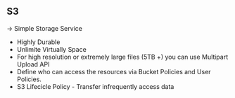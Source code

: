 ## S3

-> Simple Storage Service 

  - Highly Durable
  - Unlimite Virtually Space
  - For high resolution or extremely large files (5TB +) you can use Multipart Upload API
  - Define who can access the resources via Bucket Policies and User Policies.
  - S3 Lifecicle Policy - Transfer infrequently access data

